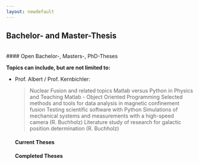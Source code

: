 ```yaml
---
layout: newdefault
---
```


## Bachelor- and Master-Thesis
<br/>
#### Open Bachelor-, Masters-, PhD-Theses
  
  **Topics can include, but are not limited to:**
  
* Prof. Albert / Prof. Kernbichler:  
    > Nuclear Fusion and related topics 
    > Matlab versus Python in Physics and Teaching
    > Matlab - Object Oriented Programming
    > Selected methods and tools for data analysis in magnetic confinement fusion
    > Testing scientific software with Python
    > Simulations of mechanical systems and measurements with a high-speed camera (R. Buchholz)
    > Literature study of research for galactic position determination (R. Buchholz)

  
  #### Current Theses
  #### Completed Theses

